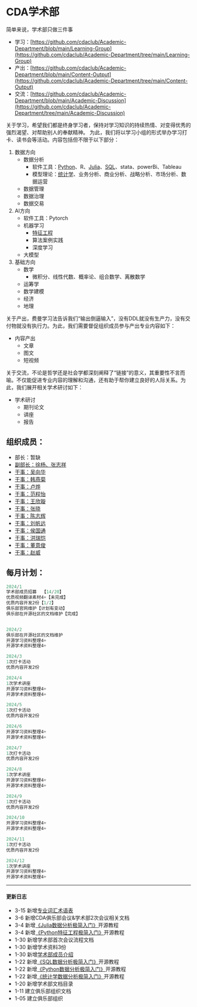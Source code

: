 # CDA学术部

简单来说，学术部只做三件事

- 学习：[https://github.com/cdaclub/Academic-Department/blob/main/Learning-Group](https://github.com/cdaclub/Academic-Department/tree/main/Learning-Group)
- 产出：[https://github.com/cdaclub/Academic-Department/blob/main/Content-Output](https://github.com/cdaclub/Academic-Department/tree/main/Content-Output)
- 交流：[https://github.com/cdaclub/Academic-Department/blob/main/Academic-Discussion](https://github.com/cdaclub/Academic-Department/tree/main/Academic-Discussion)

关于学习，希望我们都是终身学习者，保持对学习知识的持续热情、对变得优秀的强烈渴望、对帮助别人的奉献精神。
为此，我们将以学习小组的形式举办学习打卡、读书会等活动。内容包括但不限于以下部分：
1. 数据方向
   - 数据分析
		- 软件工具：[Python](https://github.com/cdaclub/Academic-Department/tree/main/Learning-Group/Python%E6%95%B0%E6%8D%AE%E5%88%86%E6%9E%90%E6%9E%81%E7%AE%80%E5%85%A5%E9%97%A8)、R、[Julia](https://github.com/cdaclub/Academic-Department/tree/main/Learning-Group)、[SQL](https://github.com/cdaclub/Academic-Department/tree/main/Learning-Group/SQL%E6%95%B0%E6%8D%AE%E5%88%86%E6%9E%90%E5%B8%88%E6%9E%81%E7%AE%80%E5%85%A5%E9%97%A8)、stata、powerBi、Tableau
		- 模型理论：[统计学](https://github.com/cdaclub/Academic-Department/tree/main/Learning-Group/Python%E7%BB%9F%E8%AE%A1%E5%AD%A6%E6%9E%81%E7%AE%80%E5%85%A5%E9%97%A8)、业务分析、商业分析、战略分析、市场分析、数据运营
	- 数据管理
    - 数据治理
    - 数据交易
2. AI方向
   - 软件工具：Pytorch
   - 机器学习
		- [特征工程](https://github.com/cdaclub/Academic-Department/tree/main/Learning-Group/Python%E7%89%B9%E5%BE%81%E5%B7%A5%E7%A8%8B%E6%9E%81%E7%AE%80%E5%85%A5%E9%97%A8)
		- 算法案例实践
	 - 深度学习
   - 大模型
3. 基础方向
	- 数学
		- 微积分、线性代数、概率论、组合数学、离散数学
	- 运筹学
	- 数学建模
	- 经济
	- 地理

关于产出，费曼学习法告诉我们“输出倒逼输入”，没有DDL就没有生产力，没有交付物就没有执行力。为此，我们需要督促组织成员参与产出专业内容如下：
- 内容产出
  - 文章
  - 图文
  - 短视频


关于交流，不论是哲学还是社会学都深刻阐释了“链接”的意义，其重要性不言而喻。不仅能促进专业内容的理解和沟通，还有助于帮你建立良好的人际关系。为此，我们展开相关学术研讨如下：

- 学术研讨
	- 期刊论文
	- 讲座
	- 报告

## 组织成员：
- 部长：暂缺
- [副部长：徐杨、张志祥](https://github.com/cdaclub/Academic-Department/blob/main/work_documents/%E6%88%90%E5%91%98%E7%AE%80%E4%BB%8B.md)
- [干事：吴向华](https://github.com/cdaclub/Academic-Department/blob/main/work_documents/%E6%88%90%E5%91%98%E7%AE%80%E4%BB%8B.md)
- [干事：韩燕菊](https://github.com/cdaclub/Academic-Department/blob/main/work_documents/%E6%88%90%E5%91%98%E7%AE%80%E4%BB%8B.md)
- [干事：卢烨](https://github.com/cdaclub/Academic-Department/blob/main/work_documents/%E6%88%90%E5%91%98%E7%AE%80%E4%BB%8B.md)
- [干事：范程怡](https://github.com/cdaclub/Academic-Department/blob/main/work_documents/%E6%88%90%E5%91%98%E7%AE%80%E4%BB%8B.md)
- [干事：王欣璇](https://github.com/cdaclub/Academic-Department/blob/main/work_documents/%E6%88%90%E5%91%98%E7%AE%80%E4%BB%8B.md)
- [干事：张晓](https://github.com/cdaclub/Academic-Department/blob/main/work_documents/%E6%88%90%E5%91%98%E7%AE%80%E4%BB%8B.md)
- [干事：陈志辉](https://github.com/cdaclub/Academic-Department/blob/main/work_documents/%E6%88%90%E5%91%98%E7%AE%80%E4%BB%8B.md)
- [干事：刘帆远](https://github.com/cdaclub/Academic-Department/blob/main/work_documents/%E6%88%90%E5%91%98%E7%AE%80%E4%BB%8B.md)
- [干事：侯国通](https://github.com/cdaclub/Academic-Department/blob/main/work_documents/%E6%88%90%E5%91%98%E7%AE%80%E4%BB%8B.md)
- [干事：洪瑞恺](https://github.com/cdaclub/Academic-Department/blob/main/work_documents/%E6%88%90%E5%91%98%E7%AE%80%E4%BB%8B.md)
- [干事：董意俊](https://github.com/cdaclub/Academic-Department/blob/main/work_documents/%E6%88%90%E5%91%98%E7%AE%80%E4%BB%8B.md)
- [干事：赵威](https://github.com/cdaclub/Academic-Department/blob/main/work_documents/%E6%88%90%E5%91%98%E7%AE%80%E4%BB%8B.md)

## 每月计划：
```sql
2024/1
学术部成员招募  【14/20】
优质视频翻译素材4+【未完成】
优质内容开发2份【1/2】
俱乐部官网维护【计划有变动】
俱乐部在开源社区的文档维护【完成】


2024/2
俱乐部在开源社区的文档维护
开源学习资料整理4+
开源学术资料整理4+

2024/3
1次打卡活动
优质内容开发2份

2024/4
1次学术讲座
开源学习资料整理4+
开源学术资料整理4+

2024/5
1次打卡活动
优质内容开发2份

2024/6
开源学习资料整理4+
开源学术资料整理4+

2024/7
1次打卡活动
优质内容开发2份

2024/8
1次学术讲座
开源学习资料整理4+
开源学术资料整理4+

2024/9
1次打卡活动
优质内容开发2份

2024/10
开源学习资料整理4+
开源学术资料整理4+

2024/11
1次打卡活动
优质内容开发2份

2024/12
1次学术讲座
开源学习资料整理4+
开源学术资料整理4+
```
---
#### 更新日志
- 3-15 新增[专业词汇术语表](https://www.aminer.cn/ml_taxonomy)
- 3-6 新增CDA俱乐部会议&学术部2次会议相关文档
- 3-4 新增[《Julia数据分析极简入门》](https://github.com/cdaclub/Academic-Department/tree/main/Learning-Group//Julia%E6%95%B0%E6%8D%AE%E5%88%86%E6%9E%90%E6%9E%81%E7%AE%80%E5%85%A5%E9%97%A8)开源教程
- 3-4 新增[《Python特征工程极简入门》](https://github.com/cdaclub/Academic-Department/tree/main/Learning-Group/Python%E7%89%B9%E5%BE%81%E5%B7%A5%E7%A8%8B%E6%9E%81%E7%AE%80%E5%85%A5%E9%97%A8)开源教程
- 1-30 新增学术部首次会议流程文档
- 1-30 新增学术资料3份
- 1-30 新增[学术部成员介绍](https://github.com/cdaclub/Academic-Department/blob/main/work_documents/%E6%88%90%E5%91%98%E7%AE%80%E4%BB%8B.md)
- 1-22 新增[《SQL数据分析极简入门》](https://github.com/cdaclub/Academic-Department/tree/main/Learning-Group/SQL%E6%95%B0%E6%8D%AE%E5%88%86%E6%9E%90%E5%B8%88%E6%9E%81%E7%AE%80%E5%85%A5%E9%97%A8)开源教程
- 1-22 新增[《Python数据分析极简入门》](https://github.com/cdaclub/Academic-Department/tree/main/Learning-Group/Python%E6%95%B0%E6%8D%AE%E5%88%86%E6%9E%90%E6%9E%81%E7%AE%80%E5%85%A5%E9%97%A8)开源教程
- 1-22 新增[《统计学数据分析极简入门》](https://github.com/cdaclub/Academic-Department/tree/main/Learning-Group/Python%E7%BB%9F%E8%AE%A1%E5%AD%A6%E6%9E%81%E7%AE%80%E5%85%A5%E9%97%A8)开源教程
- 1-20 新增学术部文档目录
- 1-11 建立俱乐部组织文档
- 1-05 建立俱乐部组织
```
